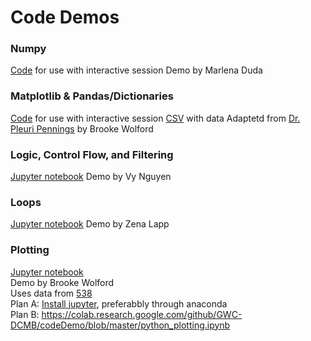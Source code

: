 # Code Demos 

### Numpy
[Code](Numpy_Functions_Variables_Demo.py) for use with interactive session
Demo by Marlena Duda

### Matplotlib & Pandas/Dictionaries
[Code](NumWomenCongress.py) for use with interactive session
[CSV](WomenCongress.csv) with data
Adaptetd from [Dr. Pleuri Pennings](https://github.com/pleunipennings/PlotNumWomenCongress) by Brooke Wolford

### Logic, Control Flow, and Filtering 
[Jupyter notebook](Demo_Logic_Control_Flow_and_Filtering.ipynb)
Demo by Vy Nguyen

### Loops
[Jupyter notebook](loops.ipynb)
Demo by Zena Lapp

### Plotting
[Jupyter notebook](python_plotting.ipynb)  
Demo by Brooke Wolford  
Uses data from [538](https://github.com/fivethirtyeight/data/tree/master/historical-ncaa-forecasts)  
Plan A: [Install jupyter](https://jupyter.org/install), preferabbly through anaconda  
Plan B: https://colab.research.google.com/github/GWC-DCMB/codeDemo/blob/master/python_plotting.ipynb   
